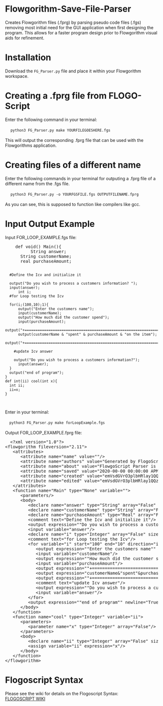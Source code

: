 # Flowgorithm-Save-File-Parser
Creates Flowgorithm files (.fprg) by parsing pseudo code files (.fgs) removing most initial need for the GUI application when first designing the program. This allows for a faster program design prior to Flowgorithm visual aids for refinement.


<h1>Installation</h1>
<body>
  <p>Download the <code>FG_Parser.py</code> file and place it within your Flowgorithm workspace. <br/>
  </p>
</body>
<h1>Creating a .fprg file from FLOGO-Script</h1>
<body>
  <p>Enter the following command in your terminal:<br/><br/>
     &emsp; <code>python3 FG_Parser.py make YOURFILEGOESHERE.fgs</code><br/><br/>
     This will output the corresponding .fprg file that can be used with the Flowgorithms application.<br/>
  </p>
 </body>
 <h1>Creating files of a different name</h1>
 <body>
  <p>Enter the following commands in your terminal for outputing a .fprg file of a different name from the .fgs file.<br/><br/>
     &emsp; <code>python3 FG_Parser.py -o YOURFGSFILE.fgs OUTPUTFILENAME.fprg</code><br/><br/>
     As you can see, this is supposed to function like compilers like gcc.
  </p>
 </body>
<h1>Input Output Example</h1>
<body>
  <p>Input FOR_LOOP_EXAMPLE.fgs file:</p>
<pre>
    def void() Main(){
          String answer;
	  String customerName;
	  real purchaseAmount;	

	  #Define the Icv and initialize it

	  output("Do you wish to process a customers information? ");
	  input(answer);
          int i;
	  #for Loop testing the Icv
    
	  for(i;(100,10);1){
		  output("Enter the customers name");
		  input(customerName);
		  output("How much did the customer spend");
		  input(purchaseAmount);
		  output("+===================================================================+");
		  output(customerName & "spent" & purchaseAmount & "on the item");
		  output("+===================================================================+");
  
	  	#update Icv answer

	   	output("Do you wish to process a customers information?");
		  input(answer);	
	  }
	  output("end of program");
    }
    def int(ii) cool(int x){
      int ii;
      ii=x;
    }
</pre>
<p>Enter in your terminal: <br/><br/>
  &emsp;<code>python3 FG_Parser.py make forLoopExample.fgs</code><br/><br/>
  Output FOR_LOOP_EXAMPLE.fprg file:
</p>
<pre>
  &lt;?xml version="1.0"?&gt;
&lt;flowgorithm fileversion="2.11"&gt;
   &lt;attributes&gt;
      &lt;attribute name="name" value=""/&gt;
      &lt;attribute name="authors" value="Generated by FlogoScript Parser"/&gt;
      &lt;attribute name="about" value="FlowgoScript Parser is made by JustBobinAround, Check it out on github: https://github.com/JustBobinAround/Flowgorithm-Save-File-Parser"/&gt;
      &lt;attribute name="saved" value="2020-00-00 00:00:00 APM"/&gt;
      &lt;attribute name="created" value="emVsdGVrO3plbHRlay1QQzsyMDIwLTA5LTA5OzA5OjUwOjMwIFBNOzI3ODU="/&gt;
      &lt;attribute name="edited" value="emVsdGVrO3plbHRlay1QQzsyMDIwLTA5LTA5OzEwOjEyOjI2IFBNOzM7Mjg5MA=="/&gt;
   &lt;/attributes&gt;
   &lt;function name="Main" type="None" variable=""&gt;
      &lt;parameters/&gt;
      &lt;body&gt;
         &lt;declare name="answer" type="String" array="False" size=""/&gt;
         &lt;declare name="customerName" type="String" array="False" size=""/&gt;
         &lt;declare name="purchaseAmount" type="Real" array="False" size=""/&gt;
         &lt;comment text="Define the Icv and initialize it"/&gt;
         &lt;output expression="&quot;Do you wish to process a customers information? &quot;" newline="True"/&gt;
         &lt;input variable="answer"/&gt;
         &lt;declare name="i" type="Integer" array="False" size=""/&gt;
         &lt;comment text="for Loop testing the Icv"/&gt;
         &lt;for variable="i" start="100" end="10" direction="inc" step="1"&gt;
            &lt;output expression="&quot;Enter the customers name&quot;" newline="True"/&gt;
            &lt;input variable="customerName"/&gt;
            &lt;output expression="&quot;How much did the customer spend&quot;" newline="True"/&gt;
            &lt;input variable="purchaseAmount"/&gt;
            &lt;output expression="&quot;+===================================================================+&quot;" newline="True"/&gt;
            &lt;output expression="customerName&amp;&quot;spent&quot;&amp;purchaseAmount&amp;&quot;on the item&quot;" newline="True"/&gt;
            &lt;output expression="&quot;+===================================================================+&quot;" newline="True"/&gt;
            &lt;comment text="update Icv answer"/&gt;
            &lt;output expression="&quot;Do you wish to process a customers information?&quot;" newline="True"/&gt;
            &lt;input variable="answer"/&gt;
         &lt;/for&gt;
         &lt;output expression="&quot;end of program&quot;" newline="True"/&gt;
      &lt;/body&gt;
   &lt;/function&gt;
   &lt;function name="cool" type="Integer" variable="ii"&gt;
      &lt;parameters&gt;
         &lt;parameter name="x" type="Integer" array="False"/&gt;
      &lt;/parameters&gt;
      &lt;body&gt;
         &lt;declare name="ii" type="Integer" array="False" size=""/&gt;
         &lt;assign variable="ii" expression="x"/&gt;
      &lt;/body&gt;
   &lt;/function&gt;
&lt;/flowgorithm&gt;
</pre>

<h1>Flogoscript Syntax</h1>
<body>
 <p>Please see the wiki for details on the Flogoscript Syntax:<br/>
  <a href="https://github.com/JustBobinAround/Flowgorithm-Save-File-Parser/wiki">FLOGOSCRIPT WIKI</a></p> 
 </body>
</body>
